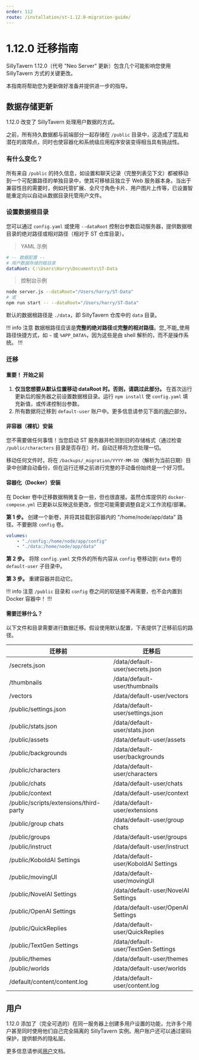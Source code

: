 ```yaml
---
order: 112
route: /installation/st-1.12.0-migration-guide/
---
```


# 1.12.0 迁移指南

SillyTavern 1.12.0（代号 "Neo Server" 更新）包含几个可能影响您使用 SillyTavern 方式的关键更改。

本指南将帮助您为更新做好准备并提供进一步的指导。

## 数据存储更新

1.12.0 改变了 SillyTavern 处理用户数据的方式。

之前，所有持久数据都与前端部分一起存储在 `/public` 目录中，这造成了混乱和潜在的故障点，同时也使容器化和系统级应用程序安装变得相当具有挑战性。

### 有什么变化？

所有来自 `/public` 的持久信息，如设置和聊天记录（完整列表见下文）都被移动到一个可配置路径的单独目录中，使其可移植且独立于 Web 服务器本身。当出于兼容性目的需要时，例如托管扩展、全尺寸角色卡片、用户图片上传等，已设置智能重定向以自动从数据目录托管用户文件。

### 设置数据根目录

您可以通过 `config.yaml` 或使用 `--dataRoot` 控制台参数启动服务器，提供数据根目录的绝对路径或相对路径（相对于 ST 仓库目录）。

> YAML 示例

```yaml
# -- 数据配置 --
# 用户数据存储的根目录
dataRoot: C:\Users\Harry\Documents\ST-Data
```

> 控制台示例

```bash
node server.js --dataRoot="/Users/harry/ST-Data"
# 或
npm run start -- --dataRoot="/Users/harry/ST-Data"
```

默认的数据根路径是 `./data`，即 SillyTavern 仓库中的 `data` 目录。

!!! info 注意
数据根路径应该是**完整的绝对路径**或**完整的相对路径**。您_不能_使用路径快捷方式，如 `~` 或 `%APP_DATA%`，因为这些是由 shell 解析的，而不是操作系统。
!!!

### 迁移

#### **重要！** 开始之前

1. **仅当您想要从默认位置移动 dataRoot 时。否则，请跳过此部分。** 在首次运行更新后的服务器之前设置数据根目录。运行 `npm install` 使 `config.yaml` 填充新值，或传递控制台参数。
2. 所有数据将迁移到 `default-user` 账户中。更多信息请参见下面的[用户](#用户)部分。

#### 非容器（裸机）安装

您不需要做任何事情！当您启动 ST 服务器并检测到旧的存储格式（通过检查 `/public/characters` 目录是否存在）时，自动迁移将为您处理一切。

移动任何文件时，将在 `/backups/_migration/YYYY-MM-DD`（解析为当前日期）目录中创建自动备份，但在运行迁移之前进行完整的手动备份始终是一个好习惯。

#### 容器化（Docker）安装

在 Docker 卷中迁移数据稍微复杂一些，但也很直接。虽然仓库提供的 `docker-compose.yml` 已更新以反映这些更改，但您可能需要调整自定义工作流程/部署。

**第 1 步。** 创建一个新卷，并将其挂载到容器内的 "/home/node/app/data" 路径。不要删除 `config` 卷。

```yaml
volumes:
    - "./config:/home/node/app/config"
    - "./data:/home/node/app/data"
```

**第 2 步。** 将除 `config.yaml` 文件外的所有内容从 `config` 卷移动到 `data` 卷的 `default-user` 子目录中。

**第 3 步。** 重建容器并启动它。

!!! info 注意
`/public` 目录和 `config` 卷之间的软链接不再需要，也不会内置到 Docker 容器中！
!!!

#### 需要迁移什么？

以下文件和目录需要进行数据迁移。假设使用默认配置，下表提供了迁移前后的路径。

| 迁移前                                 | 迁移后                                |
|----------------------------------------|--------------------------------------|
| /secrets.json                          | /data/default-user/secrets.json      |
| /thumbnails                            | /data/default-user/thumbnails        |
| /vectors                               | /data/default-user/vectors           |
| /public/settings.json                  | /data/default-user/settings.json     |
| /public/stats.json                     | /data/default-user/stats.json        |
| /public/assets                         | /data/default-user/assets            |
| /public/backgrounds                    | /data/default-user/backgrounds       |
| /public/characters                     | /data/default-user/characters        |
| /public/chats                          | /data/default-user/chats             |
| /public/context                        | /data/default-user/context           |
| /public/scripts/extensions/third-party | /data/default-user/extensions        |
| /public/group chats                    | /data/default-user/group chats       |
| /public/groups                         | /data/default-user/groups            |
| /public/instruct                       | /data/default-user/instruct          |
| /public/KoboldAI Settings              | /data/default-user/KoboldAI Settings |
| /public/movingUI                       | /data/default-user/movingUI          |
| /public/NovelAI Settings               | /data/default-user/NovelAI Settings  |
| /public/OpenAI Settings                | /data/default-user/OpenAI Settings   |
| /public/QuickReplies                   | /data/default-user/QuickReplies      |
| /public/TextGen Settings               | /data/default-user/TextGen Settings  |
| /public/themes                         | /data/default-user/themes            |
| /public/worlds                         | /data/default-user/worlds            |
| /default/content/content.log           | /data/default-user/content.log       |

## 用户

1.12.0 添加了（完全可选的）在同一服务器上创建多用户设置的功能，允许多个用户甚至同时使用他们自己完全隔离的 SillyTavern 实例。用户账户还可以通过密码保护，提供额外的隐私层。

更多信息请参阅[用户](/Administration/multi-user.md)文档。
